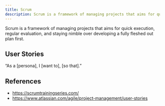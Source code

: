 ```yaml
---
title: Scrum
description: Scrum is a framework of managing projects that aims for quick execution, regular evaluation, and staying nimble over developing a fully fleshed out plan first.
---
```


Scrum is a framework of managing projects that aims for quick execution, regular evaluation, and staying nimble over developing a fully fleshed out plan first.

## User Stories

“As a [persona], I [want to], [so that].”

## References

- https://scrumtrainingseries.com/
- https://www.atlassian.com/agile/project-management/user-stories
